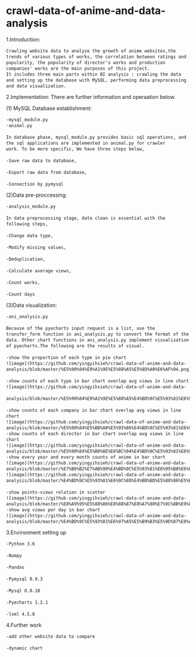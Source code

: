 # crawl-data-of-anime-and-data-analysis

1.Introduction: 

    Crawling website data to analyze the growth of anime websites,the trends of various types of works, the correlation between ratings and popularity, the popularity of director's works and production companies' works are the main purposes of this project. 
    It includes three main parts within BI analysis : crawling the data and setting up the database with MySQL, performing data preprocessing and data visualization.

2.Implementation: There are further information and operaation below.

(1) MySQL Database establishment:

    -mysql_module.py
    -animal.py
    
    In database phase, mysql_module.py provides basic sql operations, and the sql applications are implemented in animal.py for crawler     work. To be more specific, We have three steps below,
    
    -Save raw data to database,
    
    -Export raw data from database,
    
    -Connection by pymysql

(2)Data pre-proccessing:
    
    -analysis_module.py
    
    In data preprocessing stage, data clean is essential with the following steps,
    
    -Change data type,
    
    -Modify missing values,
    
    -Deduplication,
    
    -Calculate average views,
    
    -Count works,
    
    -Count days

(3)Data visualization:

    -ani_analysis.py

    Because of the pyecharts input request is a list, use the transfer_form function in ani_analysis.py to convert the format of the         data. Other chart functions in ani_analysis.py implement visualization of pyecharts.The following are the results of visual.
    
    -show the proportion of each type in pie chart
    ![image](https://github.com/yingyihsieh/crawl-data-of-anime-and-data-   
    analysis/blob/master/%E5%90%84%E9%A1%9E%E5%88%A5%E5%8D%A0%E6%AF%94.png)
    
    -show counts of each type in bar chart overlap avg views in line chart
    ![image](https://github.com/yingyihsieh/crawl-data-of-anime-and-data-               
                analysis/blob/master/%E5%90%84%E9%A1%9E%E5%88%A5%E4%BD%9C%E5%93%81%E6%95%B8%E8%88%87%E5%B9%B3%E5%9D%87%E8%A7%80%E7%9C%8B%E9%87%8F.png)
    
    -show counts of each company in bar chart overlap avg views in line chart
    ![image](https://github.com/yingyihsieh/crawl-data-of-anime-and-data-   analysis/blob/master/%E5%90%84%E5%BB%A0%E5%95%86%E4%BD%9C%E5%93%81%E6%95%B8%E8%88%87%E5%B9%B3%E5%9D%87%E8%A7%80%E7%9C%8B%E9%87%8F.png)
    -show counts of each director in bar chart overlap avg views in line chart
    ![image](https://github.com/yingyihsieh/crawl-data-of-anime-and-data-analysis/blob/master/%E5%90%84%E5%B0%8E%E6%BC%94%E4%BD%9C%E5%93%81%E6%95%B8%E8%88%87%E5%B9%B3%E5%9D%87%E8%A7%80%E7%9C%8B%E9%87%8F.png)
    -show every year and every month counts of anime in bar chart
    ![image](https://github.com/yingyihsieh/crawl-data-of-anime-and-data-analysis/blob/master/%E7%B6%B2%E7%AB%99%E4%BD%9C%E5%93%81%E6%95%B8%E6%88%90%E9%95%B7%E8%B6%A8%E5%8B%A2.png)
    ![image](https://github.com/yingyihsieh/crawl-data-of-anime-and-data-analysis/blob/master/%E4%BD%9C%E5%93%81%E6%9C%88%E4%BB%BD%E5%88%86%E5%B8%83.png)

    -show points-views relation in scatter
    ![image](https://github.com/yingyihsieh/crawl-data-of-anime-and-data-analysis/blob/master/%E8%A9%95%E5%88%86%E8%88%87%E8%A7%80%E7%9C%8B%E9%87%8F%E9%97%9C%E4%BF%82%E5%9C%96.png)
    -show avg views per day in bar chart
    ![image](https://github.com/yingyihsieh/crawl-data-of-anime-and-data-analysis/blob/master/%E4%BD%9C%E5%93%81%E6%97%A5%E5%B9%B3%E5%9D%87%E8%A7%80%E7%9C%8B%E9%87%8F.png)

3.Environment setting up  

    -Python 3.6

    -Numpy
  
    -Pandas
  
    -Pymysql 0.9.3
  
    -Mysql 8.0.18
  
    -Pyecharts 1.2.1
  
    -lxml 4.5.0

4.Further work
  
    -add other website data to compare
  
    -dynamic chart
